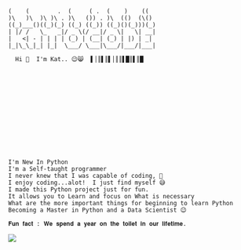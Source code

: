 <!-- Typing Text -->
<svg viewBox="0 0 240 80" xmlns="http://www.w3.org/2000/svg">

    (    (        .  (     ( .  (    )    (( 
    )\   )\  )\ )\ . )\   ()) . )\  (()  (\()
    ((_)___()((_)(_) ((_) ((_)) ((_)()(_)))(_)
    | |/ /   \_   _|/ _ \(/ __|/ _ \|   \| __|
    |   <| - | | | | (_) | (__| (_) | |) | _| 
    |_|\_\_|_| |_|  \___/ \___|\___/|___/|___|

      Hi 👋  I'm Kat.. 😉😸  ▌│║▌║▌│║║▌█║▌║█
</svg>

<!-- Typing Text -->
<svg viewBox="0 0 240 80" xmlns="http://www.w3.org/2000/svg">

    I'm New In Python
    I'm a Self-taught programmer
    I never knew that I was capable of coding, 🤣
    I enjoy coding...alot!  I just find myself 😅
    I made this Python project just for fun. 
    It allows you to Learn and focus on What is necessary
    What are the more important things for beginning to learn Python 
    Becoming a Master in Python and a Data Scientist 😉
    
    𝐅𝐮𝐧 𝐟𝐚𝐜𝐭 : 𝐖𝐞 𝐬𝐩𝐞𝐧𝐝 𝐚 𝐲𝐞𝐚𝐫 𝐨𝐧 𝐭𝐡𝐞 𝐭𝐨𝐢𝐥𝐞𝐭 𝐢𝐧 𝐨𝐮𝐫 𝐥𝐢𝐟𝐞𝐭𝐢𝐦𝐞. 
    
</svg>


<p align="left">
  <!-- Typing SVG by DenverCoder1 - https://github.com/DenverCoder1/readme-typing-svg -->
  <a href="https://github.com/DenverCoder1/readme-typing-svg">
    <img src="https://readme-typing-svg.demolab.com/?lines=I%20made%20this%20Projet%20for%20Fun;I'm%20a%20Beginner%20in%20Python;I%20 wanna%20become%20a%20Master%20in%20Python;Always%20learning%20new%20things&font=Fira%20Code&left=true&width=440&height=45&color=03681C&vCenter=true&pause=1000&size=22" /></a>
</p>
